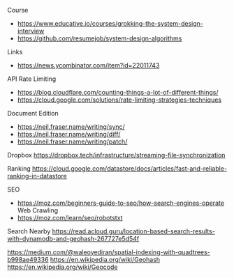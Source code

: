 Course
- https://www.educative.io/courses/grokking-the-system-design-interview
- https://github.com/resumejob/system-design-algorithms

Links
- https://news.ycombinator.com/item?id=22011743

API Rate Limiting
- https://blog.cloudflare.com/counting-things-a-lot-of-different-things/
- https://cloud.google.com/solutions/rate-limiting-strategies-techniques

Document Edition
- https://neil.fraser.name/writing/sync/
- https://neil.fraser.name/writing/diff/
- https://neil.fraser.name/writing/patch/

Dropbox
https://dropbox.tech/infrastructure/streaming-file-synchronization

Ranking
https://cloud.google.com/datastore/docs/articles/fast-and-reliable-ranking-in-datastore

SEO
- https://moz.com/beginners-guide-to-seo/how-search-engines-operate                                                                                                 
Web Crawling
- https://moz.com/learn/seo/robotstxt

Search Nearby
https://read.acloud.guru/location-based-search-results-with-dynamodb-and-geohash-267727e5d54f

https://medium.com/@waleoyediran/spatial-indexing-with-quadtrees-b998ae49336
https://en.wikipedia.org/wiki/Geohash
https://en.wikipedia.org/wiki/Geocode
